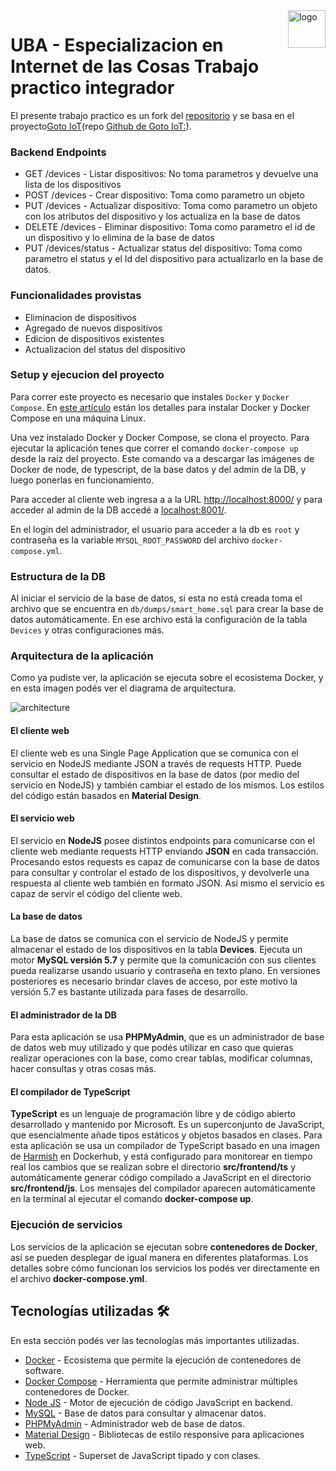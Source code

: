 <a href="https://www.gotoiot.com/">
    <img src="doc/gotoiot-logo.png" alt="logo" title="Goto IoT" align="right" width="60" height="60" />
</a>

UBA - Especializacion en Internet de las Cosas 
Trabajo practico integrador 
==============================================

El presente trabajo practico es un fork del [repositorio](https://github.com/mramos88/app-fullstack-base-2023-i08) y se basa en el proyecto[Goto IoT](https://www.gotoiot.com/)(repo [Github de Goto IoT:](https://github.com/gotoiot)).

### Backend Endpoints

* GET /devices - Listar dispositivos: No toma parametros y devuelve una lista de los dispositivos
* POST /devices - Crear dispositivo: Toma como parametro un objeto 
* PUT /devices - Actualizar dispositivo: Toma como parametro un objeto con los atributos del dispositivo y los actualiza en la base de datos
* DELETE /devices - Eliminar dispositivo: Toma como parametro el id de un dispositivo y lo elimina de la base de datos
* PUT /devices/status - Actualizar status del dispositivo: Toma como parametro el status y el Id del dispositivo para actualizarlo en la base de datos.

### Funcionalidades provistas 

* Eliminacion de dispositivos
* Agregado de nuevos dispositivos
* Edicion de dispositivos existentes
* Actualizacion del status del dispositivo

### Setup y ejecucion del proyecto

Para correr este proyecto es necesario que instales `Docker` y `Docker Compose`. En [este artículo](https://www.gotoiot.com/pages/articles/docker_installation_linux/) están los detalles para instalar Docker y Docker Compose en una máquina Linux.

Una vez instalado Docker y Docker Compose, se clona el proyecto. Para ejecutar la aplicación tenes que correr el comando `docker-compose up` desde la raíz del proyecto. Este comando va a descargar las imágenes de Docker de node, de typescript, de la base datos y del admin de la DB, y luego ponerlas en funcionamiento. 

Para acceder al cliente web ingresa a a la URL [http://localhost:8000/](http://localhost:8000/) y para acceder al admin de la DB accedé a [localhost:8001/](http://localhost:8001/). 

En el login del administrador, el usuario para acceder a la db es `root` y contraseña es la variable `MYSQL_ROOT_PASSWORD` del archivo `docker-compose.yml`.

### Estructura de la DB

Al iniciar el servicio de la base de datos, si esta no está creada toma el archivo que se encuentra en `db/dumps/smart_home.sql` para crear la base de datos automáticamente. En ese archivo está la configuración de la tabla `Devices` y otras configuraciones más. 


### Arquitectura de la aplicación

Como ya pudiste ver, la aplicación se ejecuta sobre el ecosistema Docker, y en esta imagen podés ver el diagrama de arquitectura.

![architecture](doc/architecture.png)

#### El cliente web

El cliente web es una Single Page Application que se comunica con el servicio en NodeJS mediante JSON a través de requests HTTP. Puede consultar el estado de dispositivos en la base de datos (por medio del servicio en NodeJS) y también cambiar el estado de los mismos. Los estilos del código están basados en **Material Design**.

#### El servicio web

El servicio en **NodeJS** posee distintos endpoints para comunicarse con el cliente web mediante requests HTTP enviando **JSON** en cada transacción. Procesando estos requests es capaz de comunicarse con la base de datos para consultar y controlar el estado de los dispositivos, y devolverle una respuesta al cliente web también en formato JSON. Así mismo el servicio es capaz de servir el código del cliente web.

#### La base de datos

La base de datos se comunica con el servicio de NodeJS y permite almacenar el estado de los dispositivos en la tabla **Devices**. Ejecuta un motor **MySQL versión 5.7** y permite que la comunicación con sus clientes pueda realizarse usando usuario y contraseña en texto plano. En versiones posteriores es necesario brindar claves de acceso, por este motivo la versión 5.7 es bastante utilizada para fases de desarrollo.

#### El administrador de la DB

Para esta aplicación se usa **PHPMyAdmin**, que es un administrador de base de datos web muy utilizado y que podés utilizar en caso que quieras realizar operaciones con la base, como crear tablas, modificar columnas, hacer consultas y otras cosas más.

#### El compilador de TypeScript

**TypeScript** es un lenguaje de programación libre y de código abierto desarrollado y mantenido por Microsoft. Es un superconjunto de JavaScript, que esencialmente añade tipos estáticos y objetos basados en clases. Para esta aplicación se usa un compilador de TypeScript basado en una imagen de [Harmish](https://hub.docker.com/r/harmish) en Dockerhub, y está configurado para monitorear en tiempo real los cambios que se realizan sobre el directorio **src/frontend/ts** y automáticamente generar código compilado a JavaScript en el directorio  **src/frontend/js**. Los mensajes del compilador aparecen automáticamente en la terminal al ejecutar el comando **docker-compose up**.

### Ejecución de servicios

Los servicios de la aplicación se ejecutan sobre **contenedores de Docker**, así se pueden desplegar de igual manera en diferentes plataformas. Los detalles sobre cómo funcionan los servicios los podés ver directamente en el archivo **docker-compose.yml**.

## Tecnologías utilizadas 🛠️

En esta sección podés ver las tecnologías más importantes utilizadas.

* [Docker](https://www.docker.com/) - Ecosistema que permite la ejecución de contenedores de software.
* [Docker Compose](https://docs.docker.com/compose/) - Herramienta que permite administrar múltiples contenedores de Docker.
* [Node JS](https://nodejs.org/es/) - Motor de ejecución de código JavaScript en backend.
* [MySQL](https://www.mysql.com/) - Base de datos para consultar y almacenar datos.
* [PHPMyAdmin](https://www.phpmyadmin.net/) - Administrador web de base de datos.
* [Material Design](https://material.io/design) - Bibliotecas de estilo responsive para aplicaciones web.
* [TypeScript](https://www.typescriptlang.org/) - Superset de JavaScript tipado y con clases.

